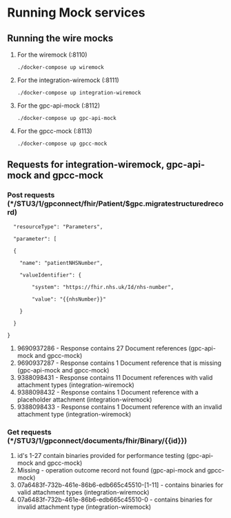 # Running Mock services

## Running the wire mocks

1. For the wiremock (:8110)

   `./docker-compose up wiremock`

2. For the integration-wiremock (:8111)

   `./docker-compose up integration-wiremock`

3. For the gpc-api-mock (:8112)

   `./docker-compose up gpc-api-mock`

4. For the gpcc-mock (:8113)

   `./docker-compose up gpcc-mock`



## Requests for integration-wiremock, gpc-api-mock and gpcc-mock

### Post requests (*/STU3/1/gpconnect/fhir/Patient/$gpc.migratestructuredrecord)

```{
  "resourceType": "Parameters",

  "parameter": [

  {

​    "name": "patientNHSNumber",

​    "valueIdentifier": {

​        "system": "https://fhir.nhs.uk/Id/nhs-number",

​        "value": "{{nhsNumber}}"

​    }

  }

}
```

1. 9690937286 - Response contains 27 Document references (gpc-api-mock and gpcc-mock)
2. 9690937287 - Response contains 1 Document reference that is missing (gpc-api-mock and gpcc-mock)
3. 9388098431 - Response contains 11 Document references with valid attachment types (integration-wiremock)
4. 9388098432 - Response contains 1 Document reference with a placeholder attachment (integration-wiremock)
5. 9388098433 - Response contains 1 Document reference with an invalid attachment type (integration-wiremock)



### Get requests (*/STU3/1/gpconnect/documents/fhir/Binary/{{id}})

1. id's 1-27 contain binaries provided for performance testing (gpc-api-mock and gpcc-mock)
2. Missing - operation outcome record not found (gpc-api-mock and gpcc-mock)
3. 07a6483f-732b-461e-86b6-edb665c45510-\[1-11] - contains binaries for valid attachment types (integration-wiremock)
4. 07a6483f-732b-461e-86b6-edb665c45510-0 - contains binaries for invalid attachment type (integration-wiremock)